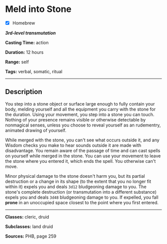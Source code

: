 # Meld into Stone

- [x] Homebrew

***3rd-level transmutation***

**Casting Time:** action

**Duration:** 12 hours

**Range:** self

**Tags:** verbal, somatic, ritual

---

## Description
You step into a stone object or surface large enough to fully contain your body, melding yourself and all the equipment you carry with the stone for the duration.
Using your movement, you step into a stone you can touch.
Nothing of your presence remains visible or otherwise detectable by nonmagical senses, unless you choose to reveal yourself as an rudementry, animated drawing of yourself.

While merged with the stone, you can't see what occurs outside it, and any Wisdom checks you make to hear sounds outside it are made with disadvantage.
You remain aware of the passage of time and can cast spells on yourself while merged in the stone.
You can use your movement to leave the stone where you entered it, which ends the spell.
You otherwise can't move.

Minor physical damage to the stone doesn't harm you, but its partial destruction or a change in its shape (to the extent that you no longer fit within it) expels you and deals `3d12` bludgeoning damage to you.
The stone's complete destruction (or transmutation into a different substance) expels you and deals `3d48` bludgeoning damage to you.
If expelled, you fall **prone** in an unoccupied space closest to the point where you first entered.

---

**Classes:** cleric, druid

**Subclasses:** land druid

**Sources:** PHB, page 259
